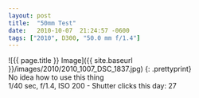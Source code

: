 ```yaml
---
layout: post
title:  "50mm Test"
date:   2010-10-07  21:24:57 -0600
tags: ["2010", D300, "50.0 mm f/1.4"]
---
```

![{{ page.title }} Image]({{ site.baseurl }}/images/2010/2010_1007_DSC_1837.jpg)
{: .prettyprint}  
No idea how to use this thing  
1/40 sec, f/1.4, ISO 200 - Shutter clicks this day: 27